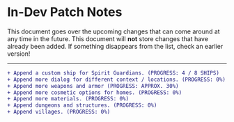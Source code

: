 # In-Dev Patch Notes

This document goes over the upcoming changes that can come around at any time in the future. This document will **not** store changes that have already been added. If something disappears from the list, check an earlier version!

---

```diff
+ Append a custom ship for Spirit Guardians. (PROGRESS: 4 / 8 SHIPS)
+ Append more dialog for different context / locations. (PROGRESS: 0%)
+ Append more weapons and armor (PROGRESS: APPROX. 30%)
+ Append more cosmetic options for homes. (PROGRESS: 0%)
+ Append more materials. (PROGRESS: 0%)
+ Append dungeons and structures. (PROGRESS: 0%)
+ Append villages. (PROGRESS: 0%)
```
